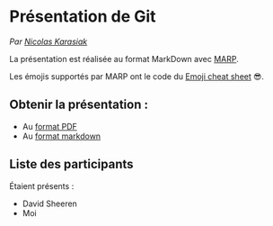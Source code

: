 # Présentation de Git
*Par [Nicolas Karasiak](http://www.karasiak.net)*

La présentation est réalisée au format MarkDown avec [MARP](https://yhatt.github.io/marp/).

Les émojis supportés par MARP ont le code du [Emoji cheat sheet](https://www.webpagefx.com/tools/emoji-cheat-sheet/) :sunglasses:.

 ## Obtenir la présentation : 
- Au [format PDF](gitSlides.pdf)
- Au [format markdown](gitSlides.md)

## Liste des participants

Étaient présents : 
- David Sheeren
- Moi


